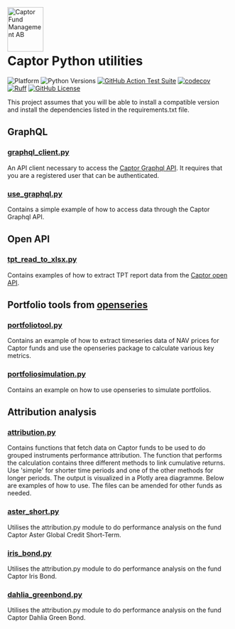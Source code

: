 <a href="https://captor.se/"><img src="https://sales.captor.se/captor_logo_sv_1600_icketransparent.png" alt="Captor Fund Management AB" width="81" height="100" align="left" float="right"/></a><br/>

<br><br>



# Captor Python utilities

![Platform](https://img.shields.io/badge/platforms-Windows%20%7C%20macOS%20%7C%20Linux-blue)
![Python Versions](https://img.shields.io/badge/python-3.10%20%7C%203.11%20%7C%203.12%20%7C%203.13-blue)
[![GitHub Action Test Suite](https://github.com/CaptorAB/py-utils/actions/workflows/tests.yml/badge.svg)](https://github.com/CaptorAB/py-utils/actions/workflows/tests.yml)
[![codecov](https://img.shields.io/codecov/c/gh/CaptorAB/py-utils?logo=codecov)](https://codecov.io/gh/CaptorAB/py-utils/branch/master)
[![Ruff](https://img.shields.io/endpoint?url=https://raw.githubusercontent.com/astral-sh/ruff/main/assets/badge/v2.json)](https://beta.ruff.rs/docs/)
[![GitHub License](https://img.shields.io/github/license/CaptorAB/py-utils)](https://github.com/CaptorAB/py-utils/blob/master/LICENSE.md)

This project assumes that you will be able to install a compatible version and install the dependencies listed in the requirements.txt file.

## GraphQL

### [graphql_client.py](https://github.com/CaptorAB/py-utils/blob/master/graphql_client.py)

An API client necessary to access the [Captor Graphql API](https://api.captor.se/graphql). It requires that you are a registered user that can be authenticated.

### [use_graphql.py](https://github.com/CaptorAB/py-utils/blob/master/use_graphql.py)

Contains a simple example of how to access data through the Captor Graphql API.

## Open API

### [tpt_read_to_xlsx.py](https://github.com/CaptorAB/py-utils/blob/master/tpt_read_to_xlsx.py)

Contains examples of how to extract TPT report data from the [Captor open API](https://api.captor.se/public/api/).

## Portfolio tools from [openseries](https://github.com/CaptorAB/openseries)

### [portfoliotool.py](https://github.com/CaptorAB/py-utils/blob/master/portfoliotool.py)

Contains an example of how to extract timeseries data of NAV prices for Captor funds and use the openseries package to calculate various key metrics.

### [portfoliosimulation.py](https://github.com/CaptorAB/py-utils/blob/master/portfoliosimulation.py)

Contains an example on how to use openseries to simulate portfolios.

## Attribution analysis

### [attribution.py](https://github.com/CaptorAB/py-utils/blob/master/attribution.py)

Contains functions that fetch data on Captor funds to be used to do grouped instruments performance attribution.
The function that performs the calculation contains three different methods to link cumulative returns.
Use 'simple' for shorter time periods and one of the other methods for longer periods.
The output is visualized in a Plotly area diagramme.
Below are examples of how to use. The files can be amended for other funds as needed.

### [aster_short.py](https://github.com/CaptorAB/py-utils/blob/master/aster_short.py)

Utilises the attribution.py module to do performance analysis on the fund Captor Aster Global Credit Short-Term.

### [iris_bond.py](https://github.com/CaptorAB/py-utils/blob/master/iris_bond.py)

Utilises the attribution.py module to do performance analysis on the fund Captor Iris Bond.

### [dahlia_greenbond.py](https://github.com/CaptorAB/py-utils/blob/master/dahlia_greenbond.py)

Utilises the attribution.py module to do performance analysis on the fund Captor Dahlia Green Bond.
